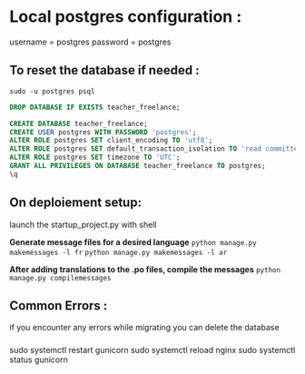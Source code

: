 
# Local postgres configuration : 
username = postgres
password = postgres


## To reset the database if needed : 

`sudo -u postgres psql`

```sql
DROP DATABASE IF EXISTS teacher_freelance;

CREATE DATABASE teacher_freelance;
CREATE USER postgres WITH PASSWORD 'postgres';
ALTER ROLE postgres SET client_encoding TO 'utf8';
ALTER ROLE postgres SET default_transaction_isolation TO 'read committed';
ALTER ROLE postgres SET timezone TO 'UTC';
GRANT ALL PRIVILEGES ON DATABASE teacher_freelance TO postgres;
\q
```

## On deploiement setup:

launch the startup_project.py with shell


**Generate message files for a desired language**
`python manage.py makemessages -l fr`
`python manage.py makemessages -l ar`
 
**After adding translations to the .po files, compile the messages**
`python manage.py compilemessages`

## Common Errors :
if you encounter any errors while migrating you can delete the database 



### 
sudo systemctl restart gunicorn
sudo systemctl reload nginx
sudo systemctl status gunicorn